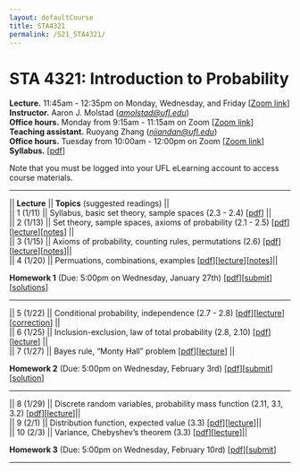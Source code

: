 ```yaml
---
layout: defaultCourse
title: STA4321
permalink: /S21_STA4321/
---
```

# STA 4321: Introduction to Probability  
**Lecture.** 11:45am - 12:35pm on Monday, Wednesday, and Friday [[Zoom link]( https://ufl.zoom.us/j/92022249226?pwd=RTF3ZnlkOCtvQURYTTlITXJGdW8ydz09)]  
**Instructor.** Aaron J. Molstad (*amolstad@ufl.edu*)  
**Office hours.** Monday from 9:15am - 11:15am on Zoom [[Zoom link]( https://ufl.zoom.us/j/97610557849)]  
**Teaching assistant.** Ruoyang Zhang (*njiandan@ufl.edu*)  
**Office hours.** Tuesday from 10:00am - 12:00pm on Zoom [[Zoom link](https://ufl.zoom.us/j/99549183159)]  
**Syllabus.** [[pdf](https://ufl.instructure.com/files/56194597/download?download_frd=1)]  

Note that you must be logged into your UFL eLearning account to access course materials.   

---------------  

||  **Lecture** ||  **Topics** (suggested readings) ||  
|| 1 (1/11)  || Syllabus, basic set theory, sample spaces (2.3 - 2.4) [[pdf](https://ufl.instructure.com/files/56130636/download?download_frd=1)] ||  
|| 2 (1/13)  || Set theory, sample spaces, axioms of probability (2.1 - 2.5) [[pdf](https://ufl.instructure.com/files/56240531/download?download_frd=1)][[lecture](https://ufl.instructure.com/courses/426946/files?preview=56199388)][[notes](https://ufl.instructure.com/files/56199414/download?download_frd=1)] ||  
|| 3 (1/15)  || Axioms of probability, counting rules, permutations (2.6) [[pdf](https://ufl.instructure.com/files/56240500/download?download_frd=1)][[lecture](https://ufl.instructure.com/courses/426946/files?preview=56249402)][[notes](https://ufl.instructure.com/files/56332832/download?download_frd=1)]||  
|| 4 (1/20) || Permuations, combinations, examples [[pdf](https://ufl.instructure.com/files/56332853/download?download_frd=1)][[lecture](https://ufl.instructure.com/courses/426946/files?preview=56332551)][[notes](https://ufl.instructure.com/files/56332852/download?download_frd=1)]||  

**Homework 1** (Due: 5:00pm on Wednesday, January 27th) [[pdf](https://ufl.instructure.com/files/56435787/download?download_frd=1)][[submit](https://ufl.instructure.com/courses/426946/assignments/4607997)][[solutions](https://ufl.instructure.com/files/56597210/download?download_frd=1)]

---------------  

|| 5 (1/22) || Conditional probability, independence (2.7 - 2.8) [[pdf](https://ufl.instructure.com/files/56381080/download?download_frd=1)][[lecture](https://ufl.instructure.com/courses/426946/files?preview=56393674)][[correction](https://ufl.instructure.com/files/56475731/download?download_frd=1)] ||  
|| 6 (1/25) || Inclusion-exclusion, law of total probability (2.8, 2.10) [[pdf](https://ufl.instructure.com/files/56469900/download?download_frd=1)][[lecture](https://ufl.instructure.com/courses/426946/files?preview=56466987)] ||  
|| 7 (1/27) || Bayes rule, “Monty Hall” problem [[pdf](https://ufl.instructure.com/files/56529636/download?download_frd=1)][[lecture](https://ufl.instructure.com/files/56534264/download?download_frd=1)] ||
 
 **Homework 2** (Due: 5:00pm on Wednesday, February 3rd) [[pdf](https://ufl.instructure.com/files/56529662/download?download_frd=1)][[submit](https://ufl.instructure.com/courses/426946/assignments/4612708)][[solution](https://ufl.instructure.com/files/56776906/download?download_frd=1)] 


 ----------------

|| 8 (1/29) || Discrete random variables, probability mass function (2.11, 3.1, 3.2) [[pdf](https://ufl.instructure.com/files/56593864/download?download_frd=1)][[lecture](https://ufl.instructure.com/files/56637664/download?download_frd=1)]||  
|| 9 (2/1) || Distribution function, expected value (3.3) [[pdf](https://ufl.instructure.com/files/56671681/download?download_frd=1)][[lecture](https://ufl.instructure.com/courses/426946/files?preview=56703806)]||  
|| 10 (2/3) || Variance,  Chebyshev’s theorem (3.3) [[pdf](https://ufl.instructure.com/files/56741896/download?download_frd=1)][[lecture](https://ufl.instructure.com/files/56746420/download?download_frd=1)]||  

 **Homework 3** (Due: 5:00pm on Wednesday, February 10rd) [[pdf](https://ufl.instructure.com/files/56776900/download?download_frd=1)][[submit](https://ufl.instructure.com/courses/426946/assignments/4617554)]

 ----------------